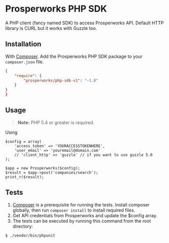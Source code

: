 # Prosperworks PHP SDK


A PHP client (fancy named SDK) to access Prosperworks API. 
Default HTTP library is CURL but it works with Guzzle too. 


## Installation

With [Composer](https://getcomposer.org/). Add the Prosperworks PHP SDK package to your `composer.json` file.

```json
{
    "require": {
        "prosperworks/php-sdk-v1": "~1.0"
    }
}
}
```


## Usage

> **Note:** PHP 5.4 or greater is required.

Using

```
$config = array(
    'access_token' => 'YOURACCESSTOKENHERE',
    'user_email' => 'youremail@domain.com'
    // 'client_http' => 'guzzle' // if you want to use guzzle 5.0    
);

$app = new Prosperworks($config);
$result = $app->post('companies/search');
print_r($result);
```


## Tests

1. [Composer](https://getcomposer.org/) is a prerequisite for running the tests. 
Install composer globally, then run `composer install` to install required files.
2. Get API credentials from Prosperworks and update the $config array.
3. The tests can be executed by running this command from the root directory:

```bash
$ ./vendor/bin/phpunit
```